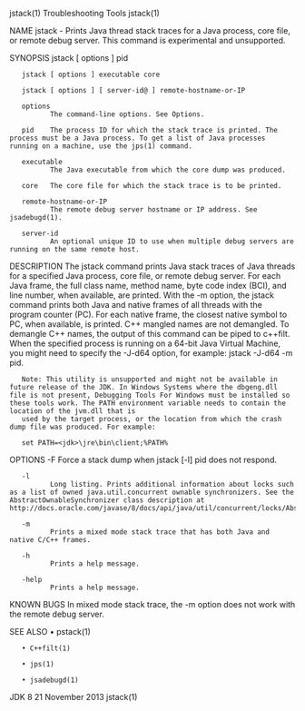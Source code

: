 jstack(1)                                                                                                                                        Troubleshooting Tools                                                                                                                                        jstack(1)

NAME
       jstack - Prints Java thread stack traces for a Java process, core file, or remote debug server. This command is experimental and unsupported.

SYNOPSIS
       jstack [ options ] pid

       jstack [ options ] executable core

       jstack [ options ] [ server-id@ ] remote-hostname-or-IP

       options
              The command-line options. See Options.

       pid    The process ID for which the stack trace is printed. The process must be a Java process. To get a list of Java processes running on a machine, use the jps(1) command.

       executable
              The Java executable from which the core dump was produced.

       core   The core file for which the stack trace is to be printed.

       remote-hostname-or-IP
              The remote debug server hostname or IP address. See jsadebugd(1).

       server-id
              An optional unique ID to use when multiple debug servers are running on the same remote host.

DESCRIPTION
       The jstack command prints Java stack traces of Java threads for a specified Java process, core file, or remote debug server. For each Java frame, the full class name, method name, byte code index (BCI), and line number, when available, are printed. With the -m option, the jstack command prints both Java
       and native frames of all threads with the program counter (PC). For each native frame, the closest native symbol to PC, when available, is printed. C++ mangled names are not demangled. To demangle C++ names, the output of this command can be piped to c++filt. When the specified process is running on a
       64-bit Java Virtual Machine, you might need to specify the -J-d64 option, for example: jstack -J-d64 -m pid.

       Note: This utility is unsupported and might not be available in future release of the JDK. In Windows Systems where the dbgeng.dll file is not present, Debugging Tools For Windows must be installed so these tools work. The PATH environment variable needs to contain the location of the jvm.dll that is
       used by the target process, or the location from which the crash dump file was produced. For example:

       set PATH=<jdk>\jre\bin\client;%PATH%

OPTIONS
       -F
              Force a stack dump when jstack [-l] pid does not respond.

       -l
              Long listing. Prints additional information about locks such as a list of owned java.util.concurrent ownable synchronizers. See the AbstractOwnableSynchronizer class description at http://docs.oracle.com/javase/8/docs/api/java/util/concurrent/locks/AbstractOwnableSynchronizer.html

       -m
              Prints a mixed mode stack trace that has both Java and native C/C++ frames.

       -h
              Prints a help message.

       -help
              Prints a help message.

KNOWN BUGS
       In mixed mode stack trace, the -m option does not work with the remote debug server.

SEE ALSO
       • pstack(1)

       • C++filt(1)

       • jps(1)

       • jsadebugd(1)

JDK 8                                                                                                                                               21 November 2013                                                                                                                                          jstack(1)
